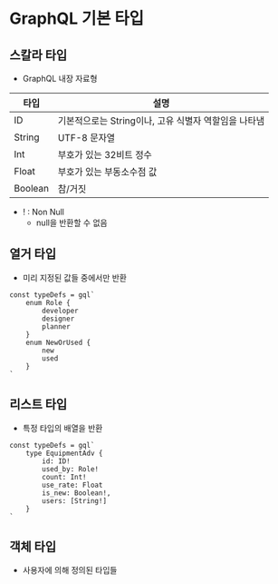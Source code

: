 # GraphQL 기본 타입

## 스칼라 타입
- GraphQL 내장 자료형

|타입|설명|
|------|-----|
|ID|기본적으로는 String이나, 고유 식별자 역할임을 나타냄|
|String|UTF-8 문자열|
|Int|부호가 있는 32비트 정수|
|Float|부호가 있는 부동소수점 값|
|Boolean|참/거짓|

- ! : Non Null
    - null을 반환할 수 없음

## 열거 타입
- 미리 지정된 값들 중에서만 반환

```
const typeDefs = gql`
    enum Role {
        developer
        designer
        planner
    }
    enum NewOrUsed {
        new
        used
    }
`
```

## 리스트 타입
- 특정 타입의 배열을 반환

```
const typeDefs = gql`
    type EquipmentAdv {
        id: ID!
        used_by: Role!
        count: Int!
        use_rate: Float
        is_new: Boolean!,
        users: [String!]
    }
`
```

## 객체 타입
- 사용자에 의해 정의된 타입들